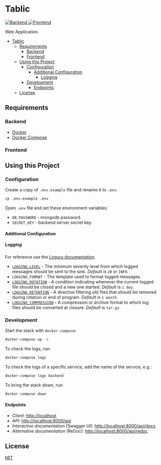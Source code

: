 # Tablic

<p>
  <a href="https://github.com/ShviXXL/tablic/actions/workflows/backend.yml">
    <img src="https://github.com/ShviXXL/tablic/actions/workflows/backend.yml/badge.svg" alt="Backend">
  </a>
  <a href="https://github.com/ShviXXL/tablic/actions/workflows/frontend.yml">
    <img src="https://github.com/ShviXXL/tablic/actions/workflows/fronted.yml/badge.svg" alt="Frontend">
  </a>
</p>

 Web Application.

- [Tablic](#tablic)
  - [Requirements](#requirements)
    - [Backend](#backend)
    - [Frontend](#frontend)
  - [Using this Project](#using-this-project)
    - [Configuration](#configuration)
      - [Additional Configuration](#additional-configuration)
        - [Logging](#logging)
    - [Development](#development)
      - [Endpoints](#endpoints)
  - [License](#license)

## Requirements

### Backend

- [Docker](https://www.docker.com/)
- [Docker Compose](https://docs.docker.com/compose/)

### Frontend

## Using this Project

### Configuration

Create a copy of `.env.example` file and rename it to `.env`:

```bash
cp .env.example .env
```

Open `.env` file and set these environment variables:

- `DB_PASSWORD` - mongodb password.
- `SECRET_KEY` - backend server secret key.

#### Additional Configuration

##### Logging

For reference use the [Loguru documentation](https://loguru.readthedocs.io/en/stable/api.html#).

- [`LOGGING_LEVEL`](https://docs.python.org/3/library/logging.html#logging-levels) - The minimum severity level from which logged messages should be sent to the sink. *Default* is `20` or `INFO`.
- `LOGGING_FORMAT` - The template used to format logged messages.
- [`LOGGING_ROTATION`](https://loguru.readthedocs.io/en/stable/api/logger.html#file) - A condition indicating whenever the current logged file should be closed and a new one started. *Default* is `1 day`.
- [`LOGGING_RETENTION`](https://loguru.readthedocs.io/en/stable/api/logger.html#file) - A directive filtering old files that should be removed during rotation or end of program. *Default* is `1 month`.
- [`LOGGING_COMPRESSION`](https://loguru.readthedocs.io/en/stable/api/logger.html#file) - A compression or archive format to which log files should be converted at closure. *Default* is `tar.gz`.

### Development

Start the stack with `docker-compose`:

```bash
docker-compose up -d
```

To check the logs, run:

```bash
docker-compose logs
```

To check the logs of a specific service, add the name of the service, e.g.:

```bash
docker-compose logs backend
```

To bring the stack down, run:

```bash
docker-compose down
```

#### Endpoints

- *Client*: <http://localhost>
- *API*: <http://localhost:8000/api>
- *Interactive documentation* (Swagger UI): <http://localhost:8000/api/docs>
- *Alternative documentation* (ReDoc): <http://localhost:8000/api/redoc>

## License

[MIT](LICENSE)
